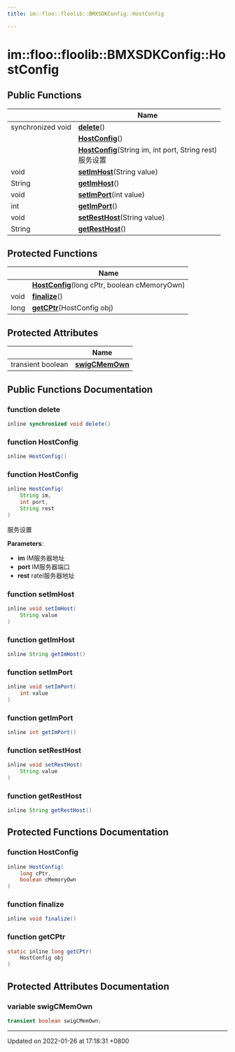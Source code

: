 ```yaml
---
title: im::floo::floolib::BMXSDKConfig::HostConfig

---
```


# im::floo::floolib::BMXSDKConfig::HostConfig





## Public Functions

|                | Name           |
| -------------- | -------------- |
| synchronized void | **[delete](classim_1_1floo_1_1floolib_1_1_b_m_x_s_d_k_config_1_1_host_config.md#function-delete)**() |
| | **[HostConfig](classim_1_1floo_1_1floolib_1_1_b_m_x_s_d_k_config_1_1_host_config.md#function-hostconfig)**() |
| | **[HostConfig](classim_1_1floo_1_1floolib_1_1_b_m_x_s_d_k_config_1_1_host_config.md#function-hostconfig)**(String im, int port, String rest)<br>服务设置  |
| void | **[setImHost](classim_1_1floo_1_1floolib_1_1_b_m_x_s_d_k_config_1_1_host_config.md#function-setimhost)**(String value) |
| String | **[getImHost](classim_1_1floo_1_1floolib_1_1_b_m_x_s_d_k_config_1_1_host_config.md#function-getimhost)**() |
| void | **[setImPort](classim_1_1floo_1_1floolib_1_1_b_m_x_s_d_k_config_1_1_host_config.md#function-setimport)**(int value) |
| int | **[getImPort](classim_1_1floo_1_1floolib_1_1_b_m_x_s_d_k_config_1_1_host_config.md#function-getimport)**() |
| void | **[setRestHost](classim_1_1floo_1_1floolib_1_1_b_m_x_s_d_k_config_1_1_host_config.md#function-setresthost)**(String value) |
| String | **[getRestHost](classim_1_1floo_1_1floolib_1_1_b_m_x_s_d_k_config_1_1_host_config.md#function-getresthost)**() |

## Protected Functions

|                | Name           |
| -------------- | -------------- |
| | **[HostConfig](classim_1_1floo_1_1floolib_1_1_b_m_x_s_d_k_config_1_1_host_config.md#function-hostconfig)**(long cPtr, boolean cMemoryOwn) |
| void | **[finalize](classim_1_1floo_1_1floolib_1_1_b_m_x_s_d_k_config_1_1_host_config.md#function-finalize)**() |
| long | **[getCPtr](classim_1_1floo_1_1floolib_1_1_b_m_x_s_d_k_config_1_1_host_config.md#function-getcptr)**(HostConfig obj) |

## Protected Attributes

|                | Name           |
| -------------- | -------------- |
| transient boolean | **[swigCMemOwn](classim_1_1floo_1_1floolib_1_1_b_m_x_s_d_k_config_1_1_host_config.md#variable-swigcmemown)**  |

## Public Functions Documentation

### function delete

```java
inline synchronized void delete()
```


### function HostConfig

```java
inline HostConfig()
```


### function HostConfig

```java
inline HostConfig(
    String im,
    int port,
    String rest
)
```

服务设置 

**Parameters**: 

  * **im** IM服务器地址 
  * **port** IM服务器端口 
  * **rest** ratel服务器地址 


### function setImHost

```java
inline void setImHost(
    String value
)
```


### function getImHost

```java
inline String getImHost()
```


### function setImPort

```java
inline void setImPort(
    int value
)
```


### function getImPort

```java
inline int getImPort()
```


### function setRestHost

```java
inline void setRestHost(
    String value
)
```


### function getRestHost

```java
inline String getRestHost()
```


## Protected Functions Documentation

### function HostConfig

```java
inline HostConfig(
    long cPtr,
    boolean cMemoryOwn
)
```


### function finalize

```java
inline void finalize()
```


### function getCPtr

```java
static inline long getCPtr(
    HostConfig obj
)
```


## Protected Attributes Documentation

### variable swigCMemOwn

```java
transient boolean swigCMemOwn;
```


-------------------------------

Updated on 2022-01-26 at 17:18:31 +0800